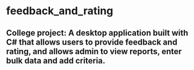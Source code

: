 # feedback_and_rating
## College project: A desktop application built with C# that allows users to provide feedback and rating, and allows admin to view reports, enter bulk data and add criteria.

